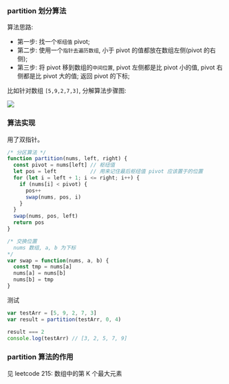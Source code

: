 <!--
abbrlink: nibxlyza
-->

### partition 划分算法

算法思路:

* 第一步: 找一个`枢纽值` pivot;
* 第二步: 使用一个`指针去遍历数组`, 小于 pivot 的值都放在数组左侧(pivot 的右侧);
* 第三步: 将 pivot 移到数组的`中间位置`, pivot 左侧都是比 pivot 小的值, pivot 右侧都是比 pivot 大的值; 返回 pivot 的下标;

比如针对数组 `[5,9,2,7,3]`, 分解算法步骤图:

![](http://with.muyunyun.cn/f86a764f83302f8d5bba02024e0dcb04.jpg)

### 算法实现

用了双指针。

```js
/* 分区算法 */
function partition(nums, left, right) {
  const pivot = nums[left] // 枢纽值
  let pos = left           // 用来记住最后枢纽值 pivot 应该置于的位置
  for (let i = left + 1; i <= right; i++) {
    if (nums[i] < pivot) {
      pos++
      swap(nums, pos, i)
    }
  }
  swap(nums, pos, left)
  return pos
}

/* 交换位置
  nums 数组, a, b 为下标
*/
var swap = function(nums, a, b) {
  const tmp = nums[a]
  nums[a] = nums[b]
  nums[b] = tmp
}
```

测试

```js
var testArr = [5, 9, 2, 7, 3]
var result = partition(testArr, 0, 4)

result === 2
console.log(testArr) // [3, 2, 5, 7, 9]
```

### partition 算法的作用

见 leetcode 215: 数组中的第 K 个最大元素